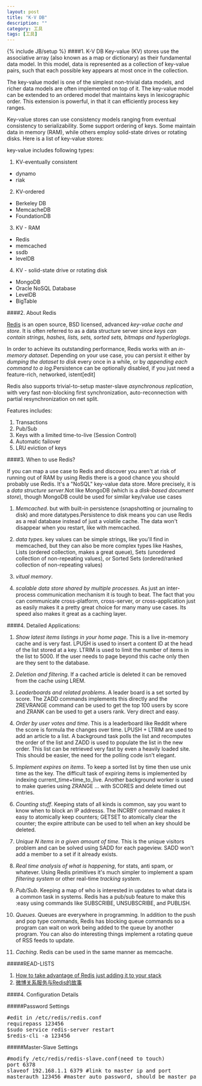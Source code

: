 ```yaml
---
layout: post
title: "K-V DB"
description: ""
category: 工具
tags: [工具]
---
```

{% include JB/setup %}
####1. K-V DB
Key-value (KV) stores use the associative array (also known as a map or dictionary) as their fundamental data model. In this model, data is represented as a collection of key-value pairs, such that each possible key appears at most once in the collection.

The key-value model is one of the simplest non-trivial data models, and richer data models are often implemented on top of it. The key-value model can be extended to an ordered model that maintains keys in lexicographic order. This extension is powerful, in that it can efficiently process key ranges.

Key-value stores can use consistency models ranging from eventual consistency to serializability. Some support ordering of keys. Some maintain data in memory (RAM), while others employ solid-state drives or rotating disks. Here is a list of key-value stores:

key-value includes following types:

1. KV-eventually consistent
  * dynamo
  * riak

2. KV-ordered  
  * Berkeley DB
  * MemcacheDB
  * FoundationDB

3. KV - RAM
  * Redis
  * memcached
  * ssdb
  * levelDB

4. KV - solid-state drive or rotating disk
  * MongoDB
  * Oracle NoSQL Database
  * LevelDB
  * BigTable

####2. About Redis

[Redis](http://redis.io/) is an open source, BSD licensed, advanced *key-value cache and store*. It is often referred to as a data structure server since *keys can contain strings, hashes, lists, sets, sorted sets, bitmaps and hyperloglogs*.

In order to achieve its outstanding performance, Redis works with an *in-memory dataset*. Depending on your use case, you can persist it either by *dumping the dataset to disk* every once in a while, or by *appending each command to a log*.Persistence can be optionally disabled, if you just need a feature-rich, networked, istent[edit]

Redis also supports trivial-to-setup master-slave *asynchronous replication*, with very fast non-blocking first synchronization, auto-reconnection with partial resynchronization on net split.

Features includes:

1. Transactions
2. Pub/Sub
3. Keys with a limited time-to-live (Session Control)
4. Automatic failover
5. LRU eviction of keys

####3. When to use Redis?

If you can map a use case to Redis and discover you aren't at risk of running out of RAM by using Redis there is a good chance you should probably use Redis. It's a "NoSQL" key-value data store. More precisely, it is a *data structure server*.Not like MongoDB (which is a *disk-based document store*), though MongoDB could be used for similar key/value use cases

1. *Memcached*. but with built-in persistence (snapshotting or journaling to disk) and more datatypes.Persistence to disk means you can use Redis as a real database instead of just a volatile cache. The data won't disappear when you restart, like with memcached.

2. *data types*. key values can be simple strings, like you'll find in memcached, but they can also be more complex types like Hashes, Lists (ordered collection, makes a great queue), Sets (unordered collection of non-repeating values), or Sorted Sets (ordered/ranked collection of non-repeating values) 

3. *vitual memory*. 
4. *scalable data store shared by multiple processes*.  As just an inter-process communication mechanism it is tough to beat. The fact that you can communicate cross-platform, cross-server, or cross-application just as easily makes it a pretty great choice for many many use cases. Its speed also makes it great as a caching layer.

####4. Detailed Applications:

1. *Show latest items listings in your home page*. This is a live in-memory cache and is very fast. LPUSH is used to insert a content ID at the head of the list stored at a key. LTRIM is used to limit the number of items in the list to 5000. If the user needs to page beyond this cache only then are they sent to the database.

2. *Deletion and filtering*. If a cached article is deleted it can be removed from the cache using LREM.

3. *Leaderboards and related problems*. A leader board is a set sorted by score. The ZADD commands implements this directly and the ZREVRANGE command can be used to get the top 100 users by score and ZRANK can be used to get a users rank. Very direct and easy.

4. *Order by user votes and time*. This is a leaderboard like Reddit where the score is formula the changes over time. LPUSH + LTRIM are used to add an article to a list. A background task polls the list and recomputes the order of the list and ZADD is used to populate the list in the new order. This list can be retrieved very fast by even a heavily loaded site. This should be easier, the need for the polling code isn't elegant.

5. *Implement expires on items*. To keep a sorted list by time then use unix time as the key. The difficult task of expiring items is implemented by indexing current_time+time_to_live. Another background worker is used to make queries using ZRANGE ... with SCORES and delete timed out entries.

6. *Counting stuff*. Keeping stats of all kinds is common, say you want to know when to block an IP addresss. The INCRBY command makes it easy to atomically keep counters; GETSET to atomically clear the counter; the expire attribute can be used to tell when an key should be deleted.

8. *Unique N items in a given amount of time*. This is the unique visitors problem and can be solved using SADD for each pageview. SADD won't add a member to a set if it already exists.

9. *Real time analysis of what is happening*, for stats, anti spam, or whatever. Using Redis primitives it's much simpler to implement a spam *filtering system* or other real-time *tracking system*.

10. *Pub/Sub*. Keeping a map of who is interested in updates to what data is a common task in systems. Redis has a pub/sub feature to make this :easy using commands like SUBSCRIBE, UNSUBSCRIBE, and PUBLISH.

11. *Queues*. Queues are everywhere in programming. In addition to the push and pop type commands, Redis has blocking queue commands so a program can wait on work being added to the queue by another program. You can also do interesting things implement a rotating queue of RSS feeds to update.

12. *Caching*. Redis can be used in the same manner as memcache.

#####READ-LISTS

1. [How to take advantage of Redis just adding it to your stack](http://oldblog.antirez.com/post/take-advantage-of-redis-adding-it-to-your-stack.html)
2. [微博关系服务与Redis的故事](http://www.infoq.com/cn/articles/weibo-relation-service-with-redis)

####4. Configuration Details

#####Password Settings
<pre>
#edit in /etc/redis/redis.conf
requirepass 123456
$sudo service redis-server restart
$redis-cli -a 123456
</pre>

#####Master-Slave Settings
<pre>
#modify /etc/redis/redis-slave.conf(need to touch)
port 6378
slaveof 192.168.1.1 6379 #link to master ip and port
masterauth 123456 #master auto password, should be master password
</pre>
